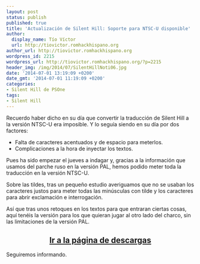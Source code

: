 ```yaml
---
layout: post
status: publish
published: true
title: 'Actualización de Silent Hill: Soporte para NTSC-U disponible'
author:
  display_name: Tío Víctor
  url: http://tiovictor.romhackhispano.org
author_url: http://tiovictor.romhackhispano.org
wordpress_id: 2215
wordpress_url: http://tiovictor.romhackhispano.org/?p=2215
header_img: /img/2014/07/SilentHillNoti06.jpg
date: '2014-07-01 13:19:09 +0200'
date_gmt: '2014-07-01 11:19:09 +0200'
categories:
- Silent Hill de PSOne
tags:
- Silent Hill
---
```

Recuerdo haber dicho en su día que convertir la traducción de Silent Hill a la versión NTSC-U era imposible. Y lo seguía siendo en su día por dos factores:

- Falta de caracteres acentuados y de espacio para meterlos.  
- Complicaciones a la hora de inyectar los textos.

Pues ha sido empezar el jueves a indagar y, gracias a la información que usamos del parche ruso en la versión PAL, hemos podido meter toda la traducción en la versión NTSC-U.

Sobre las tildes, tras un pequeño estudio averiguamos que no se usaban los caracteres justos para meter todas las minúsculas con tilde y los caracteres para abrir exclamación e interrogación.

Así que tras unos retoques en los textos para que entraran ciertas cosas, aquí tenéis la versión para los que quieran jugar al otro lado del charco, sin las limitaciones de la versión PAL.

<h2 style="text-align: center;"><strong><a href="http://tiovictor.romhackhispano.org/silent-hill-1/descargar/">Ir a la página de descargas</a></strong></h2>
Seguiremos informando.
